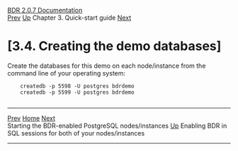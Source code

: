   [BDR 2.0.7 Documentation](README.md)                                                                                                                                         
  [Prev](quickstart-starting.md "Starting the BDR-enabled PostgreSQL nodes/instances")   [Up](quickstart.md)    Chapter 3. Quick-start guide    [Next](quickstart-enabling.md "Enabling BDR in SQL sessions for both of your nodes/instances")  


# [3.4. Creating the demo databases]

Create the databases for this demo on each node/instance from the
command line of your operating system:

``` PROGRAMLISTING
    createdb -p 5598 -U postgres bdrdemo
    createdb -p 5599 -U postgres bdrdemo
    
```



  ----------------------------------------------------- -------------------------------------- ---------------------------------------------------------------
  [Prev](quickstart-starting.md)         [Home](README.md)                    [Next](quickstart-enabling.md)  
  Starting the BDR-enabled PostgreSQL nodes/instances    [Up](quickstart.md)    Enabling BDR in SQL sessions for both of your nodes/instances
  ----------------------------------------------------- -------------------------------------- ---------------------------------------------------------------
